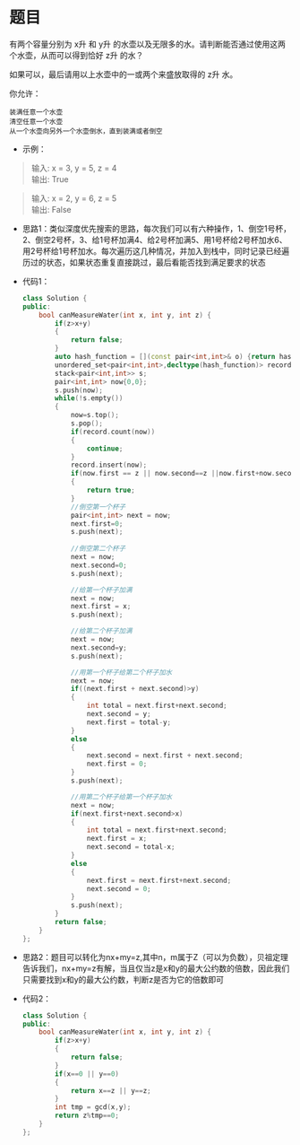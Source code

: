 # 题目
有两个容量分别为 x升 和 y升 的水壶以及无限多的水。请判断能否通过使用这两个水壶，从而可以得到恰好 z升 的水？

如果可以，最后请用以上水壶中的一或两个来盛放取得的 z升 水。

你允许：

    装满任意一个水壶
    清空任意一个水壶
    从一个水壶向另外一个水壶倒水，直到装满或者倒空

* 示例：
>输入: x = 3, y = 5, z = 4<br>
输出: True

>输入: x = 2, y = 6, z = 5<br>
输出: False


* 思路1：类似深度优先搜索的思路，每次我们可以有六种操作，1、倒空1号杯，2、倒空2号杯，3、给1号杯加满4、给2号杯加满5、用1号杯给2号杯加水6、用2号杯给1号杯加水。每次遍历这几种情况，并加入到栈中，同时记录已经遍历过的状态，如果状态重复直接跳过，最后看能否找到满足要求的状态

* 代码1：
    ```C++
    class Solution {
    public:
        bool canMeasureWater(int x, int y, int z) {
            if(z>x+y)
            {
                return false;
            }
            auto hash_function = [](const pair<int,int>& o) {return hash<int>()(o.first) ^ hash<int>()(o.second);};
            unordered_set<pair<int,int>,decltype(hash_function)> record(0, hash_function);
            stack<pair<int,int>> s;
            pair<int,int> now{0,0};
            s.push(now);
            while(!s.empty())
            {
                now=s.top();
                s.pop();
                if(record.count(now))
                {
                    continue;
                }
                record.insert(now);
                if(now.first == z || now.second==z ||now.first+now.second==z)
                {
                    return true;
                }
                //倒空第一个杯子
                pair<int,int> next = now;
                next.first=0;
                s.push(next);
                
                //倒空第二个杯子
                next = now;
                next.second=0;
                s.push(next);

                //给第一个杯子加满
                next = now;
                next.first = x;
                s.push(next);

                //给第二个杯子加满
                next = now;
                next.second=y;
                s.push(next);

                //用第一个杯子给第二个杯子加水
                next = now;
                if((next.first + next.second)>y)
                {
                    int total = next.first+next.second;
                    next.second = y;
                    next.first = total-y;
                }
                else
                {
                    next.second = next.first + next.second;
                    next.first = 0;
                }
                s.push(next);

                //用第二个杯子给第一个杯子加水
                next = now;
                if(next.first+next.second>x)
                {
                    int total = next.first+next.second;
                    next.first = x;
                    next.second = total-x;
                }
                else
                {
                    next.first = next.first+next.second;
                    next.second = 0;
                }
                s.push(next);
            }
            return false;
        }
    };
    ```

* 思路2：题目可以转化为nx+my=z,其中n，m属于Z（可以为负数），贝祖定理告诉我们，nx+my=z有解，当且仅当z是x和y的最大公约数的倍数，因此我们只需要找到x和y的最大公约数，判断z是否为它的倍数即可

* 代码2：
    ```C++
    class Solution {
    public:
        bool canMeasureWater(int x, int y, int z) {
            if(z>x+y)
            {
                return false;
            }
            if(x==0 || y==0)
            {
                return x==z || y==z;
            }
            int tmp = gcd(x,y);
            return z%tmp==0;
        }
    };
    ```